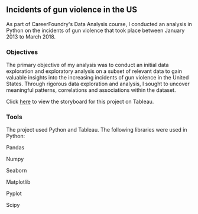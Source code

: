 ## Incidents of gun violence in the US
As part of CareerFoundry's Data Analysis course, I conducted an analysis in Python on the incidents of gun violence that took place between January 2013 to March 2018. 

### Objectives
The primary objective of my analysis was to conduct an initial data exploration and exploratory analysis on a subset of relevant data to gain valuable insights into the increasing incidents of gun violence in the United States. Through rigorous data exploration and analysis, I sought to uncover meaningful patterns, correlations and associations within the dataset.

Click [here](https://public.tableau.com/app/profile/myra.ahsan/viz/Gunviolence_16902316104940/Story1?publish=yes) to view the storyboard for this project on Tableau. 


### Tools
The project used Python and Tableau. The following libraries were used in Python:

Pandas

Numpy

Seaborn

Matplotlib

Pyplot

Scipy



